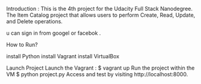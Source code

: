 Introduction : This is the 4th project for the Udacity Full Stack Nanodegree. 
The Item Catalog project  that allows users to perform Create, Read, Update, and Delete operations.

u can sign in from googel or facebok .


How to Run?


install Python
install Vagrant
install VirtualBox



Launch Project
Launch the Vagrant :
  $ vagrant up
Run the project within the VM
  $ python project.py
Access and test  by visiting http://localhost:8000.



